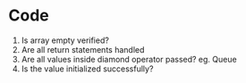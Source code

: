 # Code
1. Is array empty verified?
2. Are all return statements handled
3. Are all values inside diamond operator passed? eg. Queue<String>
4. Is the value initialized successfully?
	